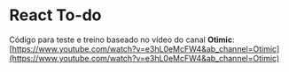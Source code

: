 # React To-do

Código para teste e treino baseado no vídeo do canal **Otimic**: [https://www.youtube.com/watch?v=e3hL0eMcFW4&ab_channel=Otimic](https://www.youtube.com/watch?v=e3hL0eMcFW4&ab_channel=Otimic)
